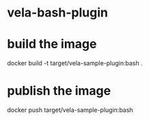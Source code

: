 # vela-bash-plugin

# build the image
docker build -t target/vela-sample-plugin:bash .

# publish the image
docker push target/vela-sample-plugin:bash
